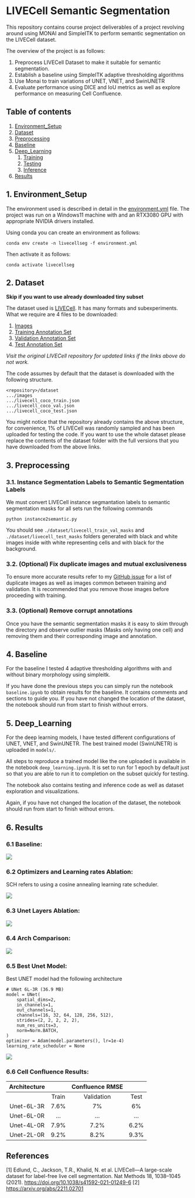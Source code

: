 # LIVECell Semantic Segmentation
This repository contains course project deliverables of a project revolving around using MONAI and SimpleITK to perform semantic segmentation on the LIVECell dataset.

The overview of the project is as follows:
1. Preprocess LIVECell Dataset to make it suitable for semantic segmentation.
2. Establish a baseline using SimpleITK adaptive thresholding algorithms
3. Use Monai to train variations of UNET, VNET, and SwinUNETR
4. Evaluate performance using DICE and IoU metrics as well as explore performance on measuring Cell Confluence.


## Table of contents
1. [Environment_Setup](#Environment_Setup)
2. [Dataset](#Dataset)
3. [Preprocessing](#Preprocessing)
4. [Baseline]()
5. [Deep_Learning](#Deep_Learning)
	1. [Training]() 
	2. [Testing]()
	3. [Inference]()
6. [Results]()

## 1. Environment_Setup
The environment used is described in detail in the [environment.yml]() file. The project was run on a Windows11 machine with and an RTX3080 GPU with appropriate NVIDIA drivers installed.

Using conda you can create an environment as follows:

    conda env create -n livecellseg -f environment.yml

Then activate it as follows:

    conda activate livecellseg

## 2. Dataset
**Skip if you want to use already downloaded tiny subset**

The dataset used is [LIVECell](https://github.com/sartorius-research/LIVECell). It has many formats and subexperiments. What we require are 4 files to be downloaded:
1. [Images](http://livecell-dataset.s3.eu-central-1.amazonaws.com/LIVECell_dataset_2021/images.zip)
2. [Training Annotation Set](http://livecell-dataset.s3.eu-central-1.amazonaws.com/LIVECell_dataset_2021/annotations/LIVECell/livecell_coco_train.json)
3. [Validation Annotation Set](http://livecell-dataset.s3.eu-central-1.amazonaws.com/LIVECell_dataset_2021/annotations/LIVECell/livecell_coco_val.json)
4. [Test Annotation Set](http://livecell-dataset.s3.eu-central-1.amazonaws.com/LIVECell_dataset_2021/annotations/LIVECell/livecell_coco_test.json)

*Visit the original LIVECell repository for updated links if the links above do not work.*

The code assumes by default that the dataset is downloaded with the following structure.

    <repository>/dataset
    .../images
    .../livecell_coco_train.json
    .../livecell_coco_val.json
    .../livecell_coco_test.json

You might notice that the repository already contains the above structure, for convenience, 1% of LIVECell was randomly sampled and has been uploaded for testing the code. If you want to use the whole dataset please replace the contents of the dataset folder with the full versions that you have downloaded from the above links.

## 3. Preprocessing

### 3.1. Instance Segmentation Labels to Semantic Segmentation Labels
We must convert LIVECell instance segmantation labels to semantic segmentation masks for all sets run the following commands

    python instance2semantic.py

You should see `./dataset/livecell_train_val_masks` and `./dataset/livecell_test_masks` folders generated with black and white images inside with white representing cells and with black for the background.

### 3.2. (Optional) Fix duplicate images and mutual exclusiveness
To ensure more accurate results refer to my [GitHub issue](https://github.com/sartorius-research/LIVECell/issues/26) for a list of duplicate images as well as images common between training and validation. It is recommended that you remove those images before proceeding with training.

### 3.3. (Optional) Remove corrupt annotations
Once you have the semantic segmentation masks it is easy to skim through the directory and observe outlier masks (Masks only having one cell) and removing them and their corresponding image and annotation.

## 4. Baseline
For the baseline I tested 4 adaptive thresholding algorithms with and without binary morphology using simpleitk.

If you have done the previous steps you can simply run the notebook `baseline.ipynb` to obtain results for the baseline. It contains comments and sections to guide you.
If you have not changed the location of the dataset, the notebook should run from start to finish without errors.

## 5. Deep_Learning

For the deep learning models, I have tested different configurations of UNET, VNET, and SwinUNETR. The best trained model (SwinUNETR) is uploaded in `models/`. 

All steps to reproduce a trained model like the one uploaded is available in the notebook `deep_learning.ipynb`. It is set to run for 1 epoch by default just so that you are able to run it to completion on the subset quickly for testing.

The notebook also contains testing and inference code as well as dataset exploration and visualizations.

Again, if you have not changed the location of the dataset, the notebook should run from start to finish without errors.

## 6. Results

### 6.1 Baseline:

![](figures/baseline_dice.png)

### 6.2 Optimizers and Learning rates Ablation:
SCH refers to using a cosine annealing learning rate scheduler.

![](figures/opt_lr_dice.png)

### 6.3 Unet Layers Ablation:
![](figures/unets_dice.png)

### 6.4 Arch Comparison:
![](figures/archs_dice.png)

### 6.5 Best Unet Model:
Best UNET model had the following architecture

    # UNet 6L-3R (36.9 MB)
    model = UNet(
        spatial_dims=2,
        in_channels=1,
        out_channels=1,
        channels=(16, 32, 64, 128, 256, 512),
        strides=(2, 2, 2, 2, 2),
        num_res_units=3,
        norm=Norm.BATCH,
    )
    optimizer = Adam(model.parameters(), lr=1e-4)
    learning_rate_scheduler = None

![](figures/best_unet_dice.png)

### 6.6 Cell Confluence Results:

|     Architecture    |              |     Confluence RMSE    |             |
|:-------------------:|:------------:|:----------------------:|:-----------:|
|                     |     Train    |        Validation      |     Test    |
|      Unet-6L-3R     |      7.6%    |            7%          |      6%     |
|      Unet-6L-0R     |       …      |            …           |       …     |
|      Unet-4L-0R     |      7.9%    |           7.2%         |     6.2%    |
|      Unet-2L-0R     |      9.2%    |           8.2%         |     9.3%    |

## References
[1] Edlund, C., Jackson, T.R., Khalid, N. et al. LIVECell—A large-scale dataset for label-free live cell segmentation. Nat Methods 18, 1038–1045 (2021). https://doi.org/10.1038/s41592-021-01249-6
[2] https://arxiv.org/abs/2211.02701

